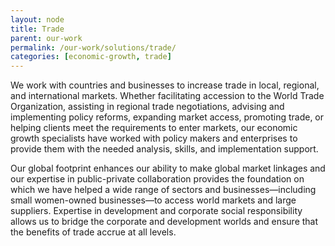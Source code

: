 ```yaml
---
layout: node
title: Trade
parent: our-work
permalink: /our-work/solutions/trade/
categories: [economic-growth, trade]
---
```


We work with countries and businesses to increase trade in local, regional, and international markets. Whether facilitating accession to the World Trade Organization, assisting in regional trade negotiations, advising and implementing policy reforms, expanding market access, promoting trade, or helping clients meet the requirements to enter markets, our economic growth specialists have worked with policy makers and enterprises to provide them with the needed analysis, skills, and implementation support.

Our global footprint enhances our ability to make global market linkages and our expertise in public-private collaboration provides the foundation on which we have helped a wide range of sectors and businesses—including small women-owned businesses—to access world markets and large suppliers. Expertise in development and corporate social responsibility allows us to bridge the corporate and development worlds and ensure that the benefits of trade accrue at all levels.
